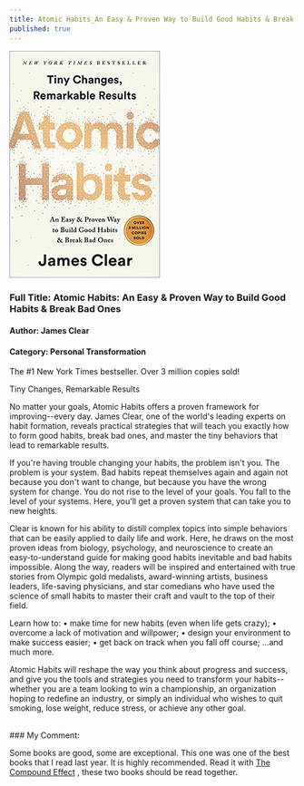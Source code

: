 ```yaml
---
title: Atomic Habits_An Easy & Proven Way to Build Good Habits & Break Bad Ones
published: true
---
```


[<img src="/assets/atomichabits_book.jpg">](https://www.amazon.com/Atomic-Habits-Proven-Build-Break-ebook/dp/B07D23CFGR/ref=sr_1_1?dchild=1&keywords=atomic+habits&qid=1632985127&s=digital-text&sr=1-1)

### Full Title: Atomic Habits: An Easy & Proven Way to Build Good Habits & Break Bad Ones
#### Author: James Clear
#### Category: Personal Transformation

The #1 New York Times bestseller. Over 3 million copies sold!

Tiny Changes, Remarkable Results

No matter your goals, Atomic Habits offers a proven framework for improving--every day. James Clear, one of the world's leading experts on habit formation, reveals practical strategies that will teach you exactly how to form good habits, break bad ones, and master the tiny behaviors that lead to remarkable results.

If you're having trouble changing your habits, the problem isn't you. The problem is your system. Bad habits repeat themselves again and again not because you don't want to change, but because you have the wrong system for change. You do not rise to the level of your goals. You fall to the level of your systems. Here, you'll get a proven system that can take you to new heights.

Clear is known for his ability to distill complex topics into simple behaviors that can be easily applied to daily life and work. Here, he draws on the most proven ideas from biology, psychology, and neuroscience to create an easy-to-understand guide for making good habits inevitable and bad habits impossible. Along the way, readers will be inspired and entertained with true stories from Olympic gold medalists, award-winning artists, business leaders, life-saving physicians, and star comedians who have used the science of small habits to master their craft and vault to the top of their field.

Learn how to:
  •  make time for new habits (even when life gets crazy);
  •  overcome a lack of motivation and willpower;
  •  design your environment to make success easier;
  •  get back on track when you fall off course;
...and much more.

Atomic Habits will reshape the way you think about progress and success, and give you the tools and strategies you need to transform your habits--whether you are a team looking to win a championship, an organization hoping to redefine an industry, or simply an individual who wishes to quit smoking, lose weight, reduce stress, or achieve any other goal.

<br>
### My Comment:

Some books are good, some are exceptional. This one was one of the best books that I read last year.
It is highly recommended. Read it with [The Compound Effect](/CompoundEffect) , these two books should be read together.
